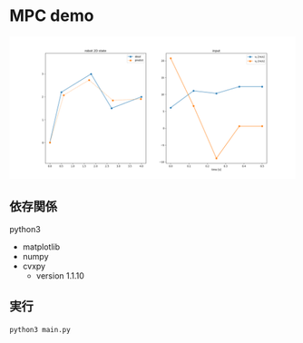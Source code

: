 # MPC demo

![](result.png)

## 依存関係
python3
- matplotlib
- numpy
- cvxpy
    - version 1.1.10

## 実行
`python3 main.py`

